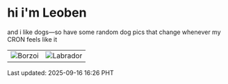 # hi i'm Leoben

and i like dogs—so have some random dog pics that change whenever my CRON feels like it

|  |  |
|--------|----------|
| ![Borzoi](https://random-dog-vercel.vercel.app/api/random-borzoi?v=1758011215) | ![Labrador](https://random-dog-vercel.vercel.app/api/random-labrador?v=1758011215) |

Last updated: 2025-09-16 16:26 PHT
